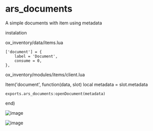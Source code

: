 # ars_documents
A simple documents with item using metadata 


instalation 

ox_inventory/data/items.lua

	['document'] = {
		label = 'Document',
		consume = 0,
	},

ox_inventory/modules/items/client.lua

Item('document', function(data, slot)
	local metadata = slot.metadata

	exports.ars_documents:openDocument(metadata)
end)

![image](https://github.com/Arius-Development/ars_documents/assets/70983185/d80c46fc-7c46-40d0-b059-451caf2ebea6)

![image](https://github.com/Arius-Development/ars_documents/assets/70983185/3531aa43-34b7-4fd3-b4c3-4b95035605f0)
